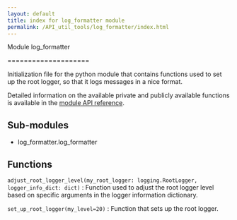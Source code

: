```yaml
---
layout: default
title: index for log_formatter module
permalink: /API_util_tools/log_formatter/index.html
---
```


Module log_formatter

====================

Initialization file for the python module that contains functions used to set up the root logger, so that it logs messages in a nice format.

Detailed information on the available private and publicly available functions is available in the [module API reference](log_formatter.html).

Sub-modules
-----------

* log_formatter.log_formatter

Functions
---------

`adjust_root_logger_level(my_root_logger: logging.RootLogger, logger_info_dict: dict)`
:   Function used to adjust the root logger level based on specific arguments in the logger information dictionary.

`set_up_root_logger(my_level=20)`
:   Function that sets up the root logger.

